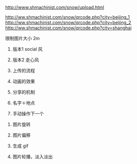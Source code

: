 http://www.shmachinist.com/snow/upload.html

http://ww.shmachinist.com/snow/qrcode.php?city=beijing_1
http://ww.shmachinist.com/snow/qrcode.php?city=beijing_2
http://ww.shmachinist.com/snow/qrcode.php?city=shanghai


限制图片大小 2m

1. 版本1 social 风
2. 版本2 走心风

1. 上传的流程
2. 动画的效果
3. 分享的机制


4. 名字＋地点
5. 手动操作下一个


<!-- note -->
1. 图片旋转

2. 图片偏移




1. 生成 gif
2. 图片轮播，淡入淡出


<!-- // swiper
	// var swiperBottom = new Swiper('.swiper-container.s_bottom', {
	// 	direction: 'horizontal',
	// 	loop: true,
	// 	centeredSlides: true,
	// 	loopedSlides: 16,
	// 	slidesPerView: 5,
	// 	initialSlide: 15,
	// 	observer:true, //修改swiper自己或子元素时，自动初始化swiper
	// 	observeParents:true
	// }); -->